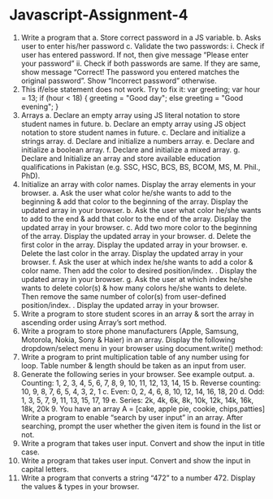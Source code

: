 # Javascript-Assignment-4

01. Write a program that
    a. Store correct password in a JS variable.
    b. Asks user to enter his/her password
    c. Validate the two passwords:
    i.  Check if user has entered password. If not, then give
        message “Please enter your password”
    ii. Check if both passwords are same. If they are same,
        show message “Correct! The password you entered
        matches the original password”. Show “Incorrect
        password” otherwise.
02. This if/else statement does not work. Try to fix it:
    var greeting;
    var hour = 13;
    if (hour < 18) {
    greeting = "Good day";
    else
    greeting = "Good evening";
    }
03. Arrays
    a. Declare an empty array using JS literal notation to store
       student names in future.
    b. Declare an empty array using JS object notation to store
       student names in future.
    c. Declare and initialize a strings array.
    d. Declare and initialize a numbers array.
    e. Declare and initialize a boolean array.
    f. Declare and initialize a mixed array.
    g. Declare and Initialize an array and store available education
       qualifications in Pakistan (e.g. SSC, HSC, BCS, BS, BCOM,
       MS, M. Phil., PhD).
04. Initialize an array with color names. Display the array elements in
    your browser.
    a. Ask the user what color he/she wants to add to the
       beginning & add that color to the beginning of the array.
       Display the updated array in your browser.
    b. Ask the user what color he/she wants to add to the end &
       add that color to the end of the array. Display the updated
       array in your browser.
    c. Add two more color to the beginning of the array. Display
       the updated array in your browser.
    d. Delete the first color in the array. Display the updated
       array in your browser.
    e. Delete the last color in the array. Display the updated array
       in your browser.
    f. Ask the user at which index he/she wants to add a color &
       color name. Then add the color to desired position/index. .
       Display the updated array in your browser.
    g. Ask the user at which index he/she wants to delete color(s)
       & how many colors he/she wants to delete. Then remove the
       same number of color(s) from user-defined position/index. .
       Display the updated array in your browser.
05. Write a program to store student scores in an array & sort the array
    in ascending order using Array’s sort method.
06. Write a program to store phone manufacturers (Apple, Samsung,
    Motorola, Nokia, Sony & Haier) in an array. Display the following
    dropdown/select menu in your browser using document.write()
    method:
07. Write a program to print multiplication table of any number using
    for loop. Table number & length should be taken as an input from
    user.
08. Generate the following series in your browser. See example output.
    a. Counting: 1, 2, 3, 4, 5, 6, 7, 8, 9, 10, 11, 12, 13, 14, 15
    b. Reverse counting: 10, 9, 8, 7, 6, 5, 4, 3, 2, 1
    c. Even: 0, 2, 4, 6, 8, 10, 12, 14, 16, 18, 20
    d. Odd: 1, 3, 5, 7, 9, 11, 13, 15, 17, 19
    e. Series: 2k, 4k, 6k, 8k, 10k, 12k, 14k, 16k, 18k, 20k
    9. You have an array A = [cake, apple pie, cookie, chips,patties]
       Write a program to enable “search by user input” in an
       array. After searching, prompt the user whether the given item is
       found in the list or not.
10. Write a program that takes user input. Convert and show the
    input in title case.
11. Write a program that takes user input. Convert and show the
    input in capital letters.
12. Write a program that converts a string “472” to a number
    472. Display the values & types in your browser. 
